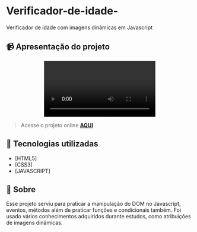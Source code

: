 # Verificador-de-idade-
Verificador de idade com imagens dinâmicas em Javascript

## 📹 Apresentação do projeto
<div align="center">
  <video src="https://user-images.githubusercontent.com/99294586/198349910-525e5d99-06f8-41a3-8700-2ba5fbbe4a20.mp4" >
</div>

> Acesse o projeto online **[AQUI](https://verifyage2.netlify.app/)**
## 🚀 Tecnologias utilizadas

- [HTML5] 
- [CSS3]
- [JAVASCRIPT]

## 📝 Sobre

Esse  projeto serviu para praticar a manipulação do DOM no Javascript, eventos, métodos além de praticar funções e condicionais também. Foi usado vários conhecimentos adquiridos durante estudos, como atribuições de imagens dinâmicas. 
